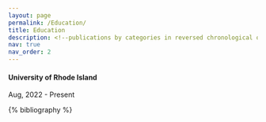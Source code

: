 ```yaml
---
layout: page
permalink: /Education/
title: Education
description: <!--publications by categories in reversed chronological order. generated by jekyll-scholar.-->
nav: true
nav_order: 2
---
```


#### University of Rhode Island
Aug, 2022 - Present 


<!-- _pages/publications.md -->
<div class="publications">

{% bibliography %}

</div>
